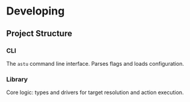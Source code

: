 # Developing

## Project Structure

### CLI

The `astu` command line interface. Parses flags and loads configuration.

### Library

Core logic: types and drivers for target resolution and action execution.
